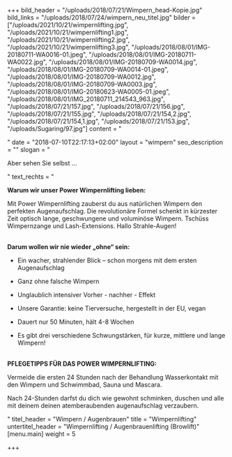 +++
bild_header = "/uploads/2018/07/21/Wimpern_head-Kopie.jpg"
bild_links = "/uploads/2018/07/24/wimpern_neu_titel.jpg"
bilder = ["/uploads/2021/10/21/wimpernlifting.jpg", "/uploads/2021/10/21/wimpernlifting1.jpg", "/uploads/2021/10/21/wimpernlifting2.jpg", "/uploads/2021/10/21/wimpernlifting3.jpg", "/uploads/2018/08/01/IMG-20180711-WA0016-01.jpeg", "/uploads/2018/08/01/IMG-20180711-WA0022.jpg", "/uploads/2018/08/01/IMG-20180709-WA0014.jpg", "/uploads/2018/08/01/IMG-20180709-WA0014-01.jpeg", "/uploads/2018/08/01/IMG-20180709-WA0012.jpg", "/uploads/2018/08/01/IMG-20180709-WA0003.jpg", "/uploads/2018/08/01/IMG-20180623-WA0005-01.jpeg", "/uploads/2018/08/01/IMG_20180711_214543_963.jpg", "/uploads/2018/07/21/157.jpg", "/uploads/2018/07/21/156.jpg", "/uploads/2018/07/21/155.jpg", "/uploads/2018/07/21/154,2.jpg", "/uploads/2018/07/21/154,1.jpg", "/uploads/2018/07/21/153.jpg", "/uploads/Sugaring/97.jpg"]
content = "<p></p>"
date = "2018-07-10T22:17:13+02:00"
layout = "wimpern"
seo_description = ""
slogan = "<p>Aber sehen Sie selbst ...</p>"
text_rechts = "<p><strong>Warum wir unser Power Wimpernlifting lieben:</strong></p><p>Mit Power Wimpernlifting zauberst du aus natürlichen Wimpern den perfekten Augenaufschlag. Die revolutionäre Formel schenkt in kürzester Zeit optisch lange, geschwungene und voluminöse Wimpern. Tschüss Wimpernzange und Lash-Extensions. Hallo Strahle-Augen!</p><p><strong><br>Darum wollen wir nie wieder „ohne“ sein:</strong></p><ul><li><p>Ein wacher, strahlender Blick – schon morgens mit dem ersten Augenaufschlag</p></li><li><p>Ganz ohne falsche Wimpern</p></li><li><p>Unglaublich intensiver Vorher - nachher - Effekt</p></li><li><p>Unsere Garantie: keine Tierversuche, hergestellt in der EU, vegan</p></li><li><p>Dauert nur 50 Minuten, hält 4-8 Wochen</p></li><li><p>Es gibt drei verschiedene Schwungstärken, für kurze, mittlere und lange Wimpern!</p></li></ul><p><strong><br>PFLEGETIPPS FÜR DAS POWER WIMPERNLIFTING:</strong></p><p>Vermeide die ersten 24 Stunden nach der Behandlung Wasserkontakt mit den Wimpern und Schwimmbad, Sauna und Mascara.</p><p>Nach 24-Stunden darfst du dich wie gewohnt schminken, duschen und alle mit deinem deinen atemberaubenden augenaufschlag verzaubern.</p><p></p>"
titel_header = "Wimpern / Augenbrauen"
title = "Wimpernlifting"
untertitel_header = "Wimpernlifting / Augenbrauenlifting (Browlift)"
[menu.main]
weight = 5

+++
